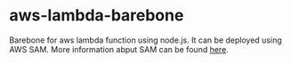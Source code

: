 # aws-lambda-barebone
Barebone for aws lambda function using node.js. It can be deployed using AWS SAM.
More information abput SAM can be found [here](https://github.com/awslabs/serverless-application-model).

